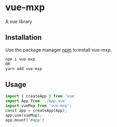# vue-mxp

A vue library

## Installation

Use the package manager [npm](https://nodejs.org/en/download/) to install vue-mxp.

```bash
npm i vue-mxp
OR
yarn add vue-mxp
```

## Usage

```python
import { createApp } from 'vue'
import App from './App.vue'
import vueMxp from 'vue-mxp';
const app = createApp(App);
app.use(vueMxp);
app.mount('#app')
```
